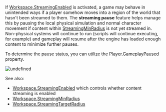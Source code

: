 If [Workspace.StreamingEnabled](https://create.roblox.com/docs/reference/engine/classes/Workspace#StreamingEnabled) is activated, a game may behave in
unintended ways if a player somehow moves into a region of the world that
hasn't been streamed to them. The **streaming pause** feature helps manage
this by pausing the local physical simulation and normal character
movement if content within
[StreamingMinRadius](https://create.roblox.com/docs/reference/engine/classes/Workspace#StreamingMinRadius) is not yet streamed in.
Non-physical systems will continue to run (scripts will continue
executing, for example) and gameplay will resume after the engine has
loaded enough content to minimize further pauses.

To determine the pause status, you can utilize the [Player.GameplayPaused](https://create.roblox.com/docs/reference/engine/classes/Player#GameplayPaused)
property.

![undefined](https://prod.docsiteassets.roblox.com/assets/blt8ecbb827d16e40b5/Streaming-Pause-Screen.jpg)

See also:

- [Workspace.StreamingEnabled](https://create.roblox.com/docs/reference/engine/classes/Workspace#StreamingEnabled) which controls whether content streaming is
  enabled
- [Workspace.StreamingMinRadius](https://create.roblox.com/docs/reference/engine/classes/Workspace#StreamingMinRadius)
- [Workspace.StreamingTargetRadius](https://create.roblox.com/docs/reference/engine/classes/Workspace#StreamingTargetRadius)